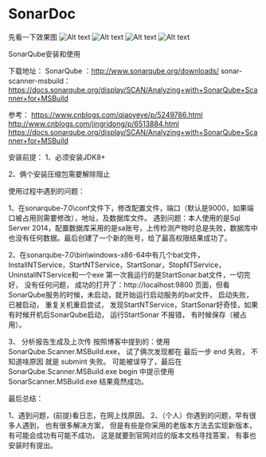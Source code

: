 # SonarDoc

先看一下效果图
![Alt text](https://github.com/duanbi/SonarDoc/raw/master/image/效果图01.png)
![Alt text](https://github.com/duanbi/SonarDoc/raw/master/image/效果图02.png)
![Alt text](https://github.com/duanbi/SonarDoc/raw/master/image/效果图03.png)
![Alt text](https://github.com/duanbi/SonarDoc/raw/master/image/效果图04.png)

SonarQube安装和使用

下载地址：
SonarQube ：http://www.sonarqube.org/downloads/
sonar-scanner-msbuild：https://docs.sonarqube.org/display/SCAN/Analyzing+with+SonarQube+Scanner+for+MSBuild


参考：
https://www.cnblogs.com/qiaoyeye/p/5249786.html
http://www.cnblogs.com/jingridong/p/6513884.html
https://docs.sonarqube.org/display/SCAN/Analyzing+with+SonarQube+Scanner+for+MSBuild


安装前提：
1、必须安装JDK8+

2、俩个安装压缩包需要解除阻止


使用过程中遇到的问题：

1、在sonarqube-7.0\conf文件下，修改配置文件，端口（默认是9000，如果端口被占用则需要修改），地址，及数据库文件。
	遇到问题：本人使用的是Sql Server 2014，配置数据库采用的是sa账号，上传检测产物时总是失败，数据库中也没有任何数据。最后创建了一个新的账号，给了最高权限结果成功了。
	
2、在sonarqube-7.0\bin\windows-x86-64中有几个bat文件，InstallNTService，StartNTService，StartSonar，StopNTService，UninstallNTService和一个exe
	第一次我运行的是StartSonar.bat文件，一切完好， 没有任何问题， 成功的打开了：http://localhost:9800 页面，但看SonarQube服务的时候，未启动，就开始运行启动服务的bat文件， 启动失败，已被启动，
	重复关机重启尝试， 发现StartNTService，StartSonar好奇怪，如果有时候开机后SonarQube启动， 运行StartSonar 不报错， 有时候保存（被占用）。
	
	
3、	分析报告生成及上次传
	按照博客中提到的：使用SonarQube.Scanner.MSBuild.exe， 试了俩次发现都在 最后一步 end 失败，  不知道啥原因 就是 submint 失败。
	可能被误导了，最后在SonarQube.Scanner.MSBuild.exe begin 中提示使用SonarScanner.MSBuild.exe  结果竟然成功。
	
	

最后总结：

1、遇到问题，(前提)看日志，在网上找原因。
2、（个人）你遇到的问题，早有很多人遇到， 也有很多解决方案， 但是有些是你采用的老版本方法去实现新版本， 有可能会成功有可能不成功， 这是就要到官网对应的版本文档寻找答案， 有事也安装时有提出。



